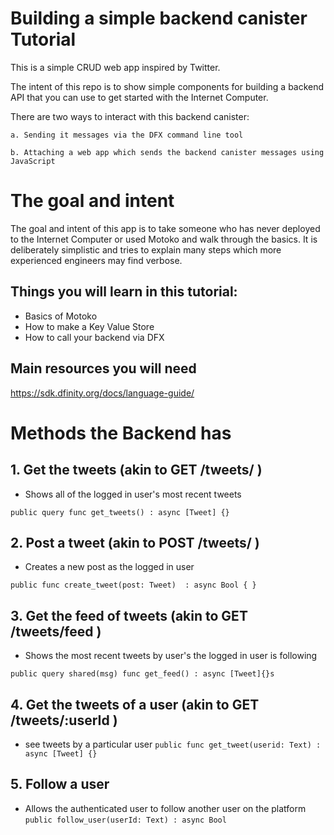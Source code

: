 # Building a simple backend canister Tutorial

This is a simple CRUD web app inspired by Twitter.

The intent of this repo is to show simple components for building a backend API that you can use to get started with the Internet Computer.

There are two ways to interact with this backend canister:

    a. Sending it messages via the DFX command line tool

    b. Attaching a web app which sends the backend canister messages using JavaScript

# The goal and intent

The goal and intent of this app is to take someone who has never deployed to the Internet Computer or used Motoko and walk through the basics. It is deliberately simplistic and tries to explain many steps which more experienced engineers may find verbose.

## Things you will learn in this tutorial:
- Basics of Motoko
- How to make a Key Value Store
- How to call your backend via DFX

## Main resources you will need

https://sdk.dfinity.org/docs/language-guide/

# Methods the Backend has

## 1. Get the tweets (akin to GET /tweets/ )
- Shows all of the logged in user's most recent tweets

`public query func get_tweets() : async [Tweet] {}`

## 2. Post a tweet (akin to POST /tweets/ )
- Creates a new post as the logged in user

`public func create_tweet(post: Tweet)  : async Bool { }`

## 3. Get the feed of tweets (akin to GET /tweets/feed )
- Shows the most recent tweets by user's the logged in user is following

`public query shared(msg) func get_feed() : async [Tweet]{}s`

## 4. Get the tweets of a user (akin to GET /tweets/:userId )
- see tweets by a particular user
`public func get_tweet(userid: Text) : async [Tweet] {}`

## 5. Follow a user
- Allows the authenticated user to follow another user on the platform
`public follow_user(userId: Text) : async Bool`